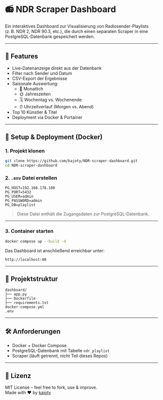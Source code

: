 # 📻 NDR Scraper Dashboard

Ein interaktives Dashboard zur Visualisierung von Radiosender-Playlists (z. B. NDR 2, NDR 90.3, etc.), die durch einen separaten Scraper in eine PostgreSQL-Datenbank gespeichert werden.

---

## 🎯 Features

- Live-Datenanzeige direkt aus der Datenbank
- Filter nach Sender und Datum
- CSV-Export der Ergebnisse
- Saisonale Auswertung:
  - 📅 Monatlich
  - 🌞 Jahreszeiten
  - 🗓️ Wochentag vs. Wochenende
  - ⏰ Uhrzeitverlauf (Morgen vs. Abend)
- Top 10 Künstler & Titel
- Deployment via Docker & Portainer

---

## 🚀 Setup & Deployment (Docker)

### 1. Projekt klonen

```bash
git clone https://github.com/kajoty/NDR-scraper-dashboard.git
cd NDR-scraper-dashboard
```

### 2. `.env` Datei erstellen

```env
PG_HOST=192.168.178.100
PG_PORT=5432
PG_USER=admin
PG_PASSWORD=admin
PG_DB=playlist
```

> Diese Datei enthält die Zugangsdaten zur PostgreSQL-Datenbank.

---

### 3. Container starten

```bash
docker compose up --build -d
```

Das Dashboard ist anschließend erreichbar unter:

```
http://localhost:80
```

---

## 📂 Projektstruktur

```
dashboard/
├── app.py
├── Dockerfile
├── requirements.txt
docker-compose.yml
.env
```

---

## 🛠 Anforderungen

- Docker + Docker Compose
- PostgreSQL-Datenbank mit Tabelle `ndr_playlist`
- Scraper (läuft getrennt, nicht Teil dieses Repos)

---

## 📄 Lizenz

MIT License – feel free to fork, use & improve.  
Made with ❤️ by [kajoty](https://github.com/kajoty)
